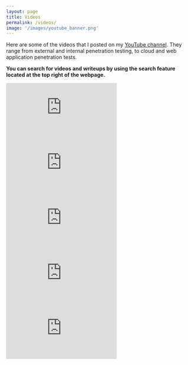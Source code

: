 ```yaml
---
layout: page
title: Videos 
permalink: /videos/
image: '/images/youtube_banner.png'
---
```


Here are some of the videos that I posted on my <a href="https://www.youtube.com/channel/UCSumP9z5Rzquqih-jpusTOQ">YouTube channel</a>. They range from external and internal penetration testing, to cloud and web application penetration tests. 

**You can search for videos and writeups by using the search feature located at the top right of the webpage.**

<iframe src="https://www.youtube.com/embed?listType=playlist&list=UULFSumP9z5Rzquqih-jpusTOQ&index=1" frameborder="0" allowfullscreen></iframe><br>
<div style="float:left;width:auto;margin-right:20px;text-align:justify;"><iframe src="https://www.youtube.com/embed?listType=playlist&list=UULFSumP9z5Rzquqih-jpusTOQ&index=2" frameborder="0" allowfullscreen></iframe></div>
<div style="float:left;width:auto;"><iframe src="https://www.youtube.com/embed?listType=playlist&list=UULFSumP9z5Rzquqih-jpusTOQ&index=3" frameborder="0" allowfullscreen></iframe></div>
<iframe src="https://www.youtube.com/embed?listType=playlist&list=UULFSumP9z5Rzquqih-jpusTOQ&index=4" frameborder="0" allowfullscreen></iframe><br>
<iframe src="https://www.youtube.com/embed?listType=playlist&list=UULFSumP9z5Rzquqih-jpusTOQ&index=5" frameborder="0" allowfullscreen></iframe>
